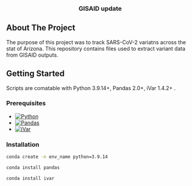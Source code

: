 <a name="readme-top"></a>

<!-- PROJECT LOGO -->
<br />
  <h3 align="center">GISAID update </h3>
  <p align="center">
</div>

<!-- ABOUT THE PROJECT -->
## About The Project

<!-- [![Product Name Screen Shot][product-screenshot]](https://example.com) -->

The purpose of this project was to track SARS-CoV-2 variatns across the stat of Arizona. This repository contains files used to extract variant data from GISAID outputs. 


<!-- GETTING STARTED -->
## Getting Started

Scripts are comatable with Python 3.9.14+, Pandas 2.0+, iVar 1.4.2+ .

### Prerequisites

* [![Python][Python]][Python-url]
* [![Pandas][Pandas]][Pandas-url]
* [![iVar][iVar]][iVar-url]


### Installation

  ```sh
  conda create -n env_name python=3.9.14
  ```

  ```sh
  conda install pandas
  ```

  ```sh
  conda install ivar
  ```

<!-- MARKDOWN LINKS & IMAGES -->
<!-- https://www.markdownguide.org/basic-syntax/#reference-style-links -->
[contributors-shield]: https://img.shields.io/github/contributors/ASU-Lim-Lab/GISAID.svg?style=for-the-badge
[contributors-url]: https://github.com/ASU-Lim-Lab/Absolute-Q/graphs/contributors
[Biopython]: https://img.shields.io/badge/Biopython-1.80-blue
[Biopython-url]: https://biopython.org/
[NumPy]: https://img.shields.io/badge/numpy-%23013243.svg?style=for-the-badge&logo=numpy&logoColor=white
[Numpy-url]: https://numpy.org/
[Pandas]: https://img.shields.io/badge/pandas-%23150458.svg?style=for-the-badge&logo=pandas&logoColor=white
[Pandas-url]: https://pandas.pydata.org/
[Python]: https://img.shields.io/badge/python-3670A0?style=for-the-badge&logo=python&logoColor=ffdd54
[Python-url]: https://www.python.org/
[iVar]: https://img.shields.io/badge/iVar-1.4.2-red
[iVar-url]: https://andersen-lab.github.io/ivar/html/index.html
